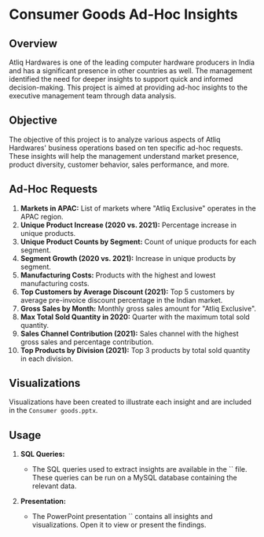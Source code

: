 # Consumer Goods Ad-Hoc Insights

## Overview

Atliq Hardwares is one of the leading computer hardware producers in India and has a significant presence in other countries as well. The management identified the need for deeper insights to support quick and informed decision-making. This project is aimed at providing ad-hoc insights to the executive management team through data analysis.

## Objective

The objective of this project is to analyze various aspects of Atliq Hardwares' business operations based on ten specific ad-hoc requests. These insights will help the management understand market presence, product diversity, customer behavior, sales performance, and more.

## Ad-Hoc Requests

1. **Markets in APAC:** List of markets where "Atliq Exclusive" operates in the APAC region.
2. **Unique Product Increase (2020 vs. 2021):** Percentage increase in unique products.
3. **Unique Product Counts by Segment:** Count of unique products for each segment.
4. **Segment Growth (2020 vs. 2021):** Increase in unique products by segment.
5. **Manufacturing Costs:** Products with the highest and lowest manufacturing costs.
6. **Top Customers by Average Discount (2021):** Top 5 customers by average pre-invoice discount percentage in the Indian market.
7. **Gross Sales by Month:** Monthly gross sales amount for "Atliq Exclusive".
8. **Max Total Sold Quantity in 2020:** Quarter with the maximum total sold quantity.
9. **Sales Channel Contribution (2021):** Sales channel with the highest gross sales and percentage contribution.
10. **Top Products by Division (2021):** Top 3 products by total sold quantity in each division.


## Visualizations

Visualizations have been created to illustrate each insight and are included in the `Consumer goods.pptx`. 

## Usage

1. **SQL Queries:** 
   - The SQL queries used to extract insights are available in the `` file. These queries can be run on a MySQL database containing the relevant data.

2. **Presentation:**
   - The PowerPoint presentation `` contains all insights and visualizations. Open it to view or present the findings.

